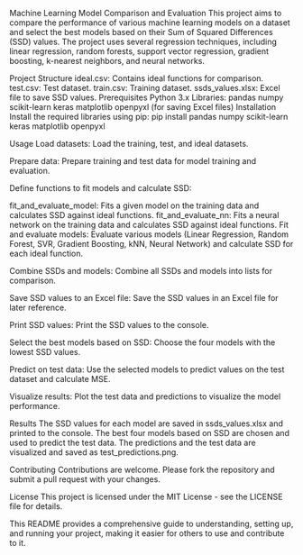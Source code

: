 Machine Learning Model Comparison and Evaluation
This project aims to compare the performance of various machine learning models on a dataset and select the best models based on their Sum of Squared Differences (SSD) values. The project uses several regression techniques, including linear regression, random forests, support vector regression, gradient boosting, k-nearest neighbors, and neural networks.

Project Structure
ideal.csv: Contains ideal functions for comparison.
test.csv: Test dataset.
train.csv: Training dataset.
ssds_values.xlsx: Excel file to save SSD values.
Prerequisites
Python 3.x
Libraries:
pandas
numpy
scikit-learn
keras
matplotlib
openpyxl (for saving Excel files)
Installation
Install the required libraries using pip:
pip install pandas numpy scikit-learn keras matplotlib openpyxl

Usage
Load datasets: Load the training, test, and ideal datasets.

Prepare data: Prepare training and test data for model training and evaluation.

Define functions to fit models and calculate SSD:

fit_and_evaluate_model: Fits a given model on the training data and calculates SSD against ideal functions.
fit_and_evaluate_nn: Fits a neural network on the training data and calculates SSD against ideal functions.
Fit and evaluate models: Evaluate various models (Linear Regression, Random Forest, SVR, Gradient Boosting, kNN, Neural Network) and calculate SSD for each ideal function.

Combine SSDs and models: Combine all SSDs and models into lists for comparison.

Save SSD values to an Excel file: Save the SSD values in an Excel file for later reference.

Print SSD values: Print the SSD values to the console.

Select the best models based on SSD: Choose the four models with the lowest SSD values.

Predict on test data: Use the selected models to predict values on the test dataset and calculate MSE.

Visualize results: Plot the test data and predictions to visualize the model performance.

Results
The SSD values for each model are saved in ssds_values.xlsx and printed to the console. The best four models based on SSD are chosen and used to predict the test data. The predictions and the test data are visualized and saved as test_predictions.png.

Contributing
Contributions are welcome. Please fork the repository and submit a pull request with your changes.

License
This project is licensed under the MIT License - see the LICENSE file for details.

This README provides a comprehensive guide to understanding, setting up, and running your project, making it easier for others to use and contribute to it.
